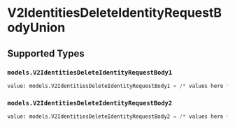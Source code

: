 # V2IdentitiesDeleteIdentityRequestBodyUnion


## Supported Types

### `models.V2IdentitiesDeleteIdentityRequestBody1`

```python
value: models.V2IdentitiesDeleteIdentityRequestBody1 = /* values here */
```

### `models.V2IdentitiesDeleteIdentityRequestBody2`

```python
value: models.V2IdentitiesDeleteIdentityRequestBody2 = /* values here */
```

